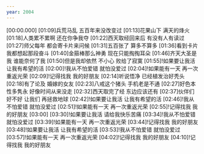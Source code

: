 ```yaml
---
year: 2004
---
```

[00:00.000]
[01:09]兵荒马乱 五百年来没改变过
[01:13]花果山下 满天的烽火
[01:18]人类累不累啊 还在你争我夺
[01:22]西天取经回来后 有没有人有读过
[01:27]师父每年 都会寄卡片来问候
[01:31]五百张了 算多不算多
[01:36]看到卡片 我都想起那段奋斗
[01:40]金箍棒那么神勇 现在只能掏掏耳朵
[01:46]齐天大圣是我 谁能奈何了我
[01:50]但是我却依然 不小心 败给了寂寞
[01:55]!如果要让我活 让我有希望的活
[02:00]!我从不怕爱错 就怕没爱过
[02:04]!如果能有一天 再一次重返光荣
[02:09]!记得找我 我的好朋友
[02:14]听说悟净 已经植发治好秃头
[02:18]有了论及 婚嫁的女友
[02:23]八戒这个猪头 手机老是不通
[02:27]好色本性多隽永 好像时间从来没走
[02:32]西天取完了经 东边应该还有
[02:37]伙伴们好不好 让我们 再拯救地球
[02:42]!如果要让我活 让我有希望的活
[02:46]!我从不怕爱错 就怕没爱过
[02:51]!如果能有一天 再一次重返光荣
[02:55]!记得找我 我的好朋友
[03:00]
[03:30]!如果要让我活 请给我快乐苦痛
[03:34]!我从不怕爱错 就怕没爱过
[03:39]!如果能有一天 再一次重返光荣
[03:44]!记得找我 我的好朋友
[03:48]!如果要让我活 让我有希望的活
[03:53]!我从不怕爱错 就怕没爱过
[03:57]!如果能有一天 再一次重返光荣
[04:02]!记得找我 我的好朋友
[04:10]!记得找我 我的好朋友